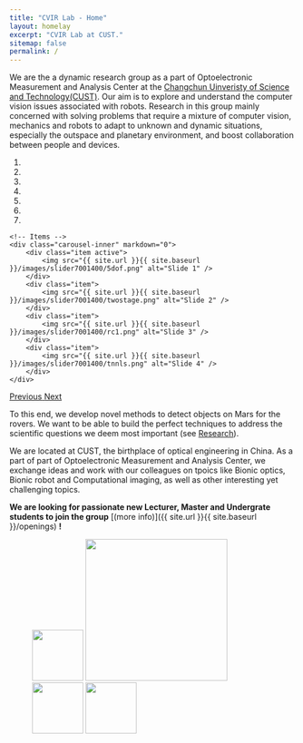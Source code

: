 ```yaml
---
title: "CVIR Lab - Home"
layout: homelay
excerpt: "CVIR Lab at CUST."
sitemap: false
permalink: /
---
```


We are the a dynamic research group as a part of Optoelectronic Measurement and Analysis Center at the [Changchun Uinveristy of Science and Technology(CUST)](http://sie.cust.edu.cn/). Our aim is to explore and understand the computer vision issues associated with robots. Research in this group mainly concerned with solving problems that require a mixture of computer vision, mechanics and robots to adapt to unknown and dynamic situations, especially the outspace and planetary environment, and boost collaboration between people and devices.


<div markdown="0" id="carousel" class="carousel slide" data-ride="carousel" data-interval="4000" data-pause="hover" >
    <!-- Menu -->
    <ol class="carousel-indicators">
        <li data-target="#carousel" data-slide-to="0" class="active"></li>
        <li data-target="#carousel" data-slide-to="1"></li>
        <li data-target="#carousel" data-slide-to="2"></li>
        <li data-target="#carousel" data-slide-to="3"></li>
        <li data-target="#carousel" data-slide-to="4"></li>
        <li data-target="#carousel" data-slide-to="5"></li>
        <li data-target="#carousel" data-slide-to="6"></li>
    </ol>

    <!-- Items -->
    <div class="carousel-inner" markdown="0">
        <div class="item active">
            <img src="{{ site.url }}{{ site.baseurl }}/images/slider7001400/5dof.png" alt="Slide 1" />
        </div>
        <div class="item">
            <img src="{{ site.url }}{{ site.baseurl }}/images/slider7001400/twostage.png" alt="Slide 2" />
        </div>
        <div class="item">
            <img src="{{ site.url }}{{ site.baseurl }}/images/slider7001400/rc1.png" alt="Slide 3" />
        </div>
        <div class="item">
            <img src="{{ site.url }}{{ site.baseurl }}/images/slider7001400/tnnls.png" alt="Slide 4" />
        </div>
    </div>
  <a class="left carousel-control" href="#carousel" role="button" data-slide="prev">
    <span class="glyphicon glyphicon-chevron-left" aria-hidden="true"></span>
    <span class="sr-only">Previous</span>
  </a>
  <a class="right carousel-control" href="#carousel" role="button" data-slide="next">
    <span class="glyphicon glyphicon-chevron-right" aria-hidden="true"></span>
    <span class="sr-only">Next</span>
  </a>
</div>




To this end, we develop novel methods to detect objects on Mars for the rovers. We want to be able to build the perfect techniques to address the scientific questions we deem most important (see [Research](research)).

We are located at CUST, the birthplace of optical engineering in China. As a part of part of Optoelectronic Measurement and Analysis Center, we exchange ideas and work with our colleagues on tpoics like Bionic optics, Bionic robot and Computational imaging, as well as other interesting yet challenging topics.

 **We are looking for passionate new Lecturer, Master and Undergrate students to join the group** [(more info)]({{ site.url }}{{ site.baseurl }}/openings) **!**

<figure class="forth">
  <img src="{{ site.url }}{{ site.baseurl }}/images/logopic/cust-logo.png" style="width: 90px">
  <img src="{{ site.url }}{{ site.baseurl }}/images/logopic/oe.png" style="width: 250px">
  <img src="{{ site.url }}{{ site.baseurl }}/images/logopic/cvirlogofill.jpg" style="width: 90px">
  <img src="{{ site.url }}{{ site.baseurl }}/images/logopic/cutelogo.jpg" style="width: 90px">
</figure>
